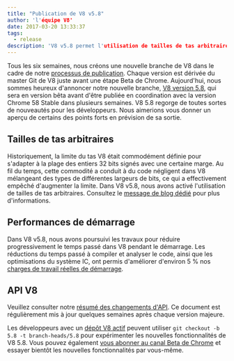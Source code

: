 ```yaml
---
title: "Publication de V8 v5.8"
author: 'l'équipe V8'
date: 2017-03-20 13:33:37
tags:
  - release
description: 'V8 v5.8 permet l'utilisation de tailles de tas arbitraires et améliore les performances de démarrage.'
---
```

Tous les six semaines, nous créons une nouvelle branche de V8 dans le cadre de notre [processus de publication](/docs/release-process). Chaque version est dérivée du master Git de V8 juste avant une étape Beta de Chrome. Aujourd'hui, nous sommes heureux d'annoncer notre nouvelle branche, [V8 version 5.8](https://chromium.googlesource.com/v8/v8.git/+log/branch-heads/5.8), qui sera en version bêta avant d'être publiée en coordination avec la version Chrome 58 Stable dans plusieurs semaines. V8 5.8 regorge de toutes sortes de nouveautés pour les développeurs. Nous aimerions vous donner un aperçu de certains des points forts en prévision de sa sortie.

<!--truncate-->
## Tailles de tas arbitraires

Historiquement, la limite du tas V8 était commodément définie pour s'adapter à la plage des entiers 32 bits signés avec une certaine marge. Au fil du temps, cette commodité a conduit à du code négligent dans V8 mélangeant des types de différentes largeurs de bits, ce qui a effectivement empêché d'augmenter la limite. Dans V8 v5.8, nous avons activé l'utilisation de tailles de tas arbitraires. Consultez le [message de blog dédié](/blog/heap-size-limit) pour plus d'informations.

## Performances de démarrage

Dans V8 v5.8, nous avons poursuivi les travaux pour réduire progressivement le temps passé dans V8 pendant le démarrage. Les réductions du temps passé à compiler et analyser le code, ainsi que les optimisations du système IC, ont permis d'améliorer d'environ 5 % nos [charges de travail réelles de démarrage](/blog/real-world-performance).

## API V8

Veuillez consulter notre [résumé des changements d'API](https://docs.google.com/document/d/1g8JFi8T_oAE_7uAri7Njtig7fKaPDfotU6huOa1alds/edit). Ce document est régulièrement mis à jour quelques semaines après chaque version majeure.

Les développeurs avec un [dépôt V8 actif](/docs/source-code#using-git) peuvent utiliser `git checkout -b 5.8 -t branch-heads/5.8` pour expérimenter les nouvelles fonctionnalités de V8 5.8. Vous pouvez également [vous abonner au canal Beta de Chrome](https://www.google.com/chrome/browser/beta.html) et essayer bientôt les nouvelles fonctionnalités par vous-même.
